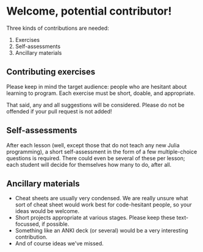 # Welcome, potential contributor!

Three kinds of contributions are needed:

1. Exercises
2. Self-assessments
3. Ancillary materials

## Contributing exercises

Please keep in mind the target audience: people who are hesitant about learning to program. Each exercise must be short, doable, and appropriate.

That said, any and all suggestions will be considered. Please do not be offended if your pull request is not added!

## Self-assessments

After each lesson (well, except those that do not teach any new Julia programming), a short self-assessment in the form of a few multiple-choice questions is required. There could even be several of these per lesson; each student will decide for themselves how many to do, after all.

## Ancillary materials

* Cheat sheets are usually very condensed. We are really unsure what sort of cheat sheet would work best for code-hesitant people, so your ideas would be welcome.
* Short projects appropriate at various stages. Please keep these text-focussed, if possible.
* Something like an ANKI deck (or several) would be a very interesting contribution.
* And of course ideas we've missed. 
